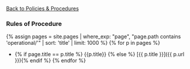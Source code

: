 
[Back to Policies & Procedures](/www-policy/)

### Rules of Procedure
{% assign pages = site.pages | where_exp: "page", "page.path contains 'operational/'" | sort: 'title' | limit: 1000 %}
{% for p in pages %}
* {% if page.title == p.title %} {{p.title}} {% else %} [{{ p.title }}]({{ p.url }}){% endif %}
{% endfor %}
